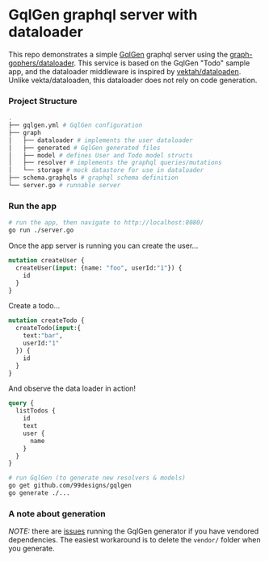# GqlGen graphql server with dataloader

This repo demonstrates a simple [GqlGen](https://gqlgen.com/) graphql server using the [graph-gophers/dataloader](https://github.com/graph-gophers/dataloader). This service is based on the GqlGen "Todo" sample app, and the dataloader middleware is inspired by [vektah/dataloaden](https://github.com/vektah/dataloaden). Unlike vekta/dataloaden, this dataloader does not rely on code generation.

### Project Structure
```sh
.
├── gqlgen.yml # GqlGen configuration
├── graph
│   ├── dataloader # implements the user dataloader
│   ├── generated # GqlGen generated files
│   ├── model # defines User and Todo model structs
│   ├── resolver # implements the graphql queries/mutations
│   └── storage # mock datastore for use in dataloader
├── schema.graphqls # graphql schema definition
└── server.go # runnable server
```


### Run the app
```sh
# run the app, then navigate to http://localhost:8080/
go run ./server.go
```

Once the app server is running you can create the user...
```graphql
mutation createUser {
  createUser(input: {name: "foo", userId:"1"}) {
    id
  }
}
```

Create a todo...
```graphql
mutation createTodo {
  createTodo(input:{
    text:"bar",
    userId:"1"
  }) {
    id
  }
}
```

And observe the data loader in action!
```graphql
query {
  listTodos {
    id
    text
    user {
      name
    }
  }
}
```

```sh
# run GqlGen (to generate new resolvers & models)
go get github.com/99designs/gqlgen
go generate ./...
```

### A note about generation

*NOTE:* there are [issues](https://github.com/99designs/gqlgen/issues/800) running the GqlGen generator if you have vendored dependencies. The easiest workaround is to delete the `vendor/` folder when you generate.
